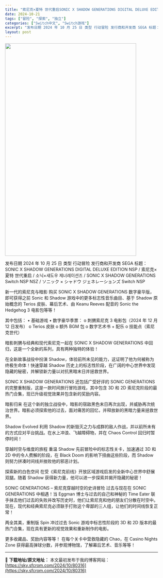 ```yaml
---
title: "索尼克×夏特 世代重启SONIC X SHADOW GENERATIONS DIGITAL DELUXE EDITION Switch XCI NSP NSZ (v1.00)中文"
date: 2024-10-21
tags: ["冒险", "探索", "独立"]
categories: ["Switch中文", "Switch游戏"]
excerpt: "发布日期 2024 年 10 月 25 日 类型 行动冒险 发行商和开发商 SEGA 标题：SONIC X SHADOW GENERATIONS DIGITAL DELUXE EDITION NSP / 索尼克×夏特 世代重启 / 소닉×섀도우 제너레이션즈 / SONIC X SHADOW GEN&hellip;"
layout: post
---
```


<img class="aligncenter size-full wp-image-80317" src="https://sky.sfcrom.com/wp-content/uploads/2024/10/2024102112280993.webp" alt="" width="432" height="700" />

发布日期 2024 年 10 月 25 日
类型 行动冒险
发行商和开发商 SEGA
标题：SONIC X SHADOW GENERATIONS DIGITAL DELUXE EDITION NSP / 索尼克×夏特 世代重启 / 소닉×섀도우 제너레이션즈 / SONIC X SHADOW GENERATIONS Switch NSP NSZ / ソニック × シャドウ ジェネレーションズ Switch NSP

新一代的索尼克与暗影
购买 SONIC X SHADOW GENERATIONS 数字豪华版，即可获得之前 Sonic 和 Shadow 游戏中的更多标志性音乐曲目、基于 Shadow 原始概念的 Terios 皮肤、幕后艺术、由 Keanu Reeves 配音的 Sonic the Hedgehog 3 电影包等等！

其中包括：
• 基础游戏
• 数字豪华季票：
o 刺猬索尼克 3 电影包（2024 年 12 月 12 日发布）
o Terios 皮肤
o 额外 BGM 包
o 数字艺术书 + 配乐
o 技能点（索尼克世代）

暗影刺猬与经典和现代索尼克一起在 SONIC X SHADOW GENERATIONS 中回归，这是一个全新的系列，具有两种独特的体验！

在全新故事战役中扮演 Shadow，体验前所未见的能力，这证明了他为何被称为终极生命体！快速穿越 Shadow 历史上的标志性阶段，在广阔的中心世界中发现隐藏的秘密，并解锁新力量以对抗黑暗末日并拯救世界。

SONIC X SHADOW GENERATIONS 还包括广受好评的 SONIC GENERATIONS 的完整重制版，这是一款时间旅行冒险游戏，其中包含 3D 和 2D 索尼克阶段的最热门合集，现已升级视觉效果并包含新的奖励内容。

暗影归来
在这个新的独立战役中，暗影的宿敌黑色末日再次出现，并威胁再次统治世界。暗影必须探索他的过去，面对痛苦的回忆，并释放新的黑暗力量来拯救世界。

Shadow Evolved
利用 Shadow 的新毁灭之力与成群的敌人作战，并以前所未有的方式应对平台挑战。在水上冲浪、飞越障碍物，并在 Chaos Control 回归时暂停时间！

穿越时空与维度的旅程
重温 Shadow 先前冒险中的标志性关卡，加速通过 3D 和 2D 中的令人费解的阶段，在 Black Doom 的影响下扭曲这些阶段，而 Shadow 则努力拼凑时间线并挫败他的邪恶计划。

探索新的白色空间
在受《索尼克前线》开放区域游戏启发的全新中心世界中舒展双腿。随着 Shadow 获得新力量，他可以进一步探索并揭开隐藏的秘密！

SONIC GENERATIONS – 索尼克穿越时空的史诗冒险
过去与现在在 SONIC GENERATIONS 中相遇！当 Eggman 博士与过去的自己和神秘的 Time Eater 联手抹去他们过去的失败并改写历史时，他们让索尼克和他的朋友们分散在时空中。现在，现代和经典索尼克必须联手打败这个卑鄙的三人组，让他们的时间线恢复正常！

两全其美，重制版
Spin 冲过过去 Sonic 游戏中标志性阶段的 3D 和 2D 版本的最热门合集，现在具有更新的视觉效果和重新制作的电影。

更多收藏品、奖励内容等等！
在每个关卡中营救隐藏的 Chao，在 Casino Nights Zone 获得最高弹球分数，并参观博物馆，了解幕后艺术、音乐等等！

---
📖 **下载地址/原文地址：** 本文最初发布于我的博客网站：[https://sky.sfcrom.com/2024/10/80316](https://sky.sfcrom.com/2024/10/80316)
